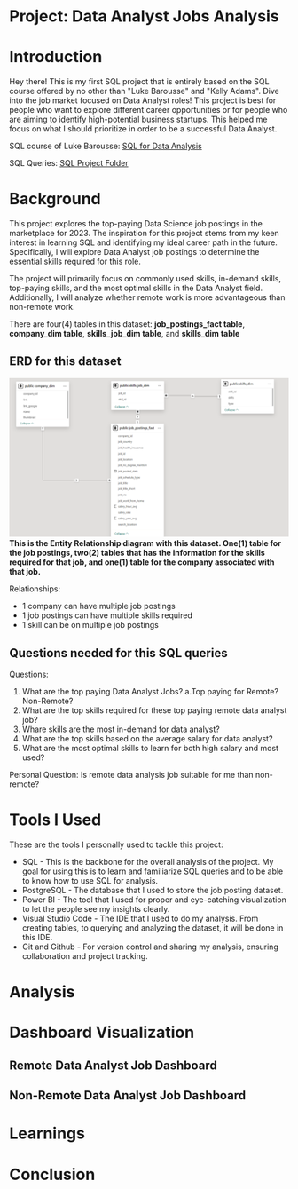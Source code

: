 # Project: Data Analyst Jobs Analysis

# Introduction
Hey there! This is my first SQL project that is entirely based on the SQL course offered by no other than "Luke Barousse" and "Kelly Adams". Dive into the job market focused on Data Analyst roles! This project is best for people who want to explore different career opportunities or for people who are aiming to identify high-potential business startups. This helped me focus on what I should prioritize in order to be a successful Data Analyst. 

SQL course of Luke Barousse: [SQL for Data Analysis](https://www.lukebarousse.com/sql)

SQL Queries: [SQL Project Folder](/project_sql/)



# Background
This project explores the top-paying Data Science job postings in the marketplace for 2023. The inspiration for this project stems from my keen interest in learning SQL and identifying my ideal career path in the future. Specifically, I will explore Data Analyst job postings to determine the essential skills required for this role.

The project will primarily focus on commonly used skills, in-demand skills, top-paying skills, and the most optimal skills in the Data Analyst field. Additionally, I will analyze whether remote work is more advantageous than non-remote work.

There are four(4) tables in this dataset: **job_postings_fact table**, **company_dim table**, **skills_job_dim table**, and **skills_dim table**

## ERD for this dataset
![Alt Text](assets/erd.png)
**This is the Entity Relationship diagram with this dataset. One(1) table for the job postings, two(2) tables that has the information for the skills required for that job, and one(1) table for the company associated with that job.**

Relationships:
   - 1 company can have multiple job postings
   - 1 job postings can have multiple skills required
   - 1 skill can be on multiple job postings


## Questions needed for this SQL queries
Questions:
1. What are the top paying Data Analyst Jobs?
   a.Top paying for Remote? Non-Remote?
2. What are the top skills required for these top paying remote data analyst job?
3. Whare skills are the most in-demand for data analyst?
4. What are the top skills based on the average salary for data analyst?
5. What are the most optimal skills to learn for both high salary and most used?

Personal Question: Is remote data analysis job suitable for me than non-remote?

# Tools I Used
These are the tools I personally used to tackle this project:

   - SQL - This is the backbone for the overall analysis of the project. My goal for using this is to learn and familiarize SQL queries and to be able to know how to use SQL for analysis.
   - PostgreSQL - The database that I used to store the job posting dataset. 
   - Power BI - The tool that I used for proper and eye-catching visualization to let the people see my insights clearly.
   - Visual Studio Code - The IDE that I used to do my analysis. From creating tables, to querying and analyzing the dataset, it will be done in this IDE.
   - Git and Github - For version control and sharing my analysis, ensuring collaboration and project tracking.

# Analysis

# Dashboard Visualization
## Remote Data Analyst Job Dashboard

## Non-Remote Data Analyst Job Dashboard

# Learnings

# Conclusion